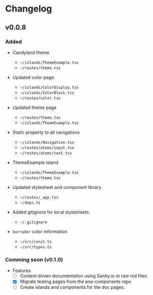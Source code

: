 # Changelog

## v0.0.8

### Added

- Candyland theme
  - `~/islands/ThemeExample.tsx`
  - `~/routes/theme.tsx`

- Updated color page
  - `~/islands/ColorDisplay.tsx`
  - `~/islands/ColorBlock.tsx`
  - `~/routes/color.tsx`

- Updated theme page
  - `~/routes/theme.tsx`
  - `~/islands/ThemeExample.tsx`

- Static property to all navigations
  - `~/islands/Navigation.tsx`
  - `~/routes/atoms/input.tsx`
  - `~/routes/atoms/text.tsx`

- ThemeExample island
  - `~/islands/ThemeExample.tsx`
  - `~/routes/theme.tsx`

- Updated stylesheet and component library
  - `~/routes/_app.tsx`
  - `~/deps.ts`

- Added gitignore for local stylesheets.
  - `~/.gitignore`

- `borrador` color information
  - `~/src/const.ts`
  - `~/src/types.ts`

### Comming soon (v0.1.0)

- Features
  - [ ] Content driven documentation using Sanity.io or raw md files.
  - [x] Migrate testing pages from the ana-components repo
  - [ ] Create islands and components for the doc pages.
